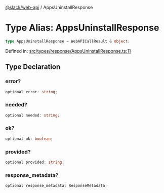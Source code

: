 [@slack/web-api](../index.md) / AppsUninstallResponse

# Type Alias: AppsUninstallResponse

```ts
type AppsUninstallResponse = WebAPICallResult & object;
```

Defined in: [src/types/response/AppsUninstallResponse.ts:11](https://github.com/slackapi/node-slack-sdk/blob/main/packages/web-api/src/types/response/AppsUninstallResponse.ts#L11)

## Type Declaration

### error?

```ts
optional error: string;
```

### needed?

```ts
optional needed: string;
```

### ok?

```ts
optional ok: boolean;
```

### provided?

```ts
optional provided: string;
```

### response\_metadata?

```ts
optional response_metadata: ResponseMetadata;
```
